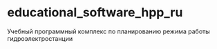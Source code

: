 # educational_software_hpp_ru
Учебный программный комплекс по планированию режима работы гидроэлектростанции
